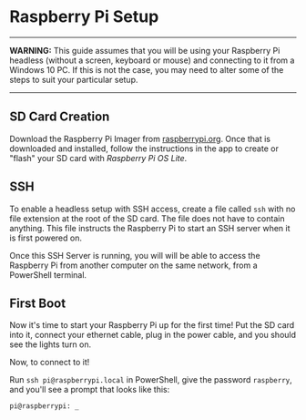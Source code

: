 # Raspberry Pi Setup

---

**WARNING:** This guide assumes that you will be using your Raspberry Pi headless (without a screen, keyboard or mouse) and connecting to it from a Windows 10 PC. If this is not the case, you may need to alter some of the steps to suit your particular setup.

---

## SD Card Creation

Download the Raspberry Pi Imager from [raspberrypi.org](https://www.raspberrypi.org/downloads/). Once that is downloaded and installed, follow the instructions in the app to create or "flash" your SD card with *Raspberry Pi OS Lite*.

## SSH

To enable a headless setup with SSH access, create a file called `ssh` with no file extension at the root of the SD card. The file does not have to contain anything. This file instructs the Raspberry Pi to start an SSH server when it is first powered on.

Once this SSH Server is running, you will will be able to access the Raspberry Pi from another computer on the same network, from a PowerShell terminal.

## First Boot

Now it's time to start your Raspberry Pi up for the first time! Put the SD card into it, connect your ethernet cable, plug in the power cable, and you should see the lights turn on.

Now, to connect to it!

Run `ssh pi@raspberrypi.local` in PowerShell, give the password `raspberry`, and you'll see a prompt that looks like this:

```
pi@raspberrypi: _
```
